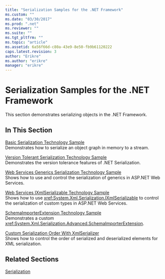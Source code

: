 ```yaml
---
title: "Serialization Samples for the .NET Framework"
ms.custom: ""
ms.date: "03/30/2017"
ms.prod: ".net"
ms.reviewer: ""
ms.suite: ""
ms.tgt_pltfrm: ""
ms.topic: "article"
ms.assetid: 6a56f66d-c80a-43e9-8e50-fb9b61120222
caps.latest.revision: 3
author: "Erikre"
ms.author: "erikre"
manager: "erikre"
---
```

# Serialization Samples for the .NET Framework
This section demonstrates serializing objects in the .NET Framework.  
  
## In This Section  
 [Basic Serialization Technology Sample](../../../docs/standard/serialization/basic-serialization-technology-sample.md)  
 Demonstrates how to serialize an object graph in memory to a stream.  
  
 [Version Tolerant Serialization Technology Sample](../../../docs/standard/serialization/version-tolerant-serialization-technology-sample.md)  
 Demonstrates the version tolerance features of .NET Serialization.  
  
 [Web Services Generics Serialization Technology Sample](../../../docs/standard/serialization/web-services-generics-serialization-technology-sample.md)  
 Shows how to use and control the serialization of generics in ASP.NET Web Services.  
  
 [Web Services IXmlSerializable Technology Sample](../../../docs/standard/serialization/web-services-ixmlserializable-technology-sample.md)  
 Shows how to use <xref:System.Xml.Serialization.IXmlSerializable> to control the serialization of custom types in ASP.NET Web Services.  
  
 [SchemaImporterExtension Technology Sample](../../../docs/standard/serialization/schemaimporterextension-technology-sample.md)  
 Demonstrates a custom <xref:System.Xml.Serialization.Advanced.SchemaImporterExtension>.  
  
 [Custom Serialization Order With XmlSerializer](../../../docs/standard/serialization/custom-serialization-order-with-xmlserializer.md)  
 Shows how to control the order of serialized and deserialized elements for XML serialization.  
  
## Related Sections  
 [Serialization](../../../docs/standard/serialization/index.md)
